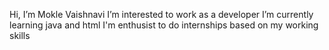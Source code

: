  Hi, I’m Mokle Vaishnavi
 I’m interested to work as a developer
 I’m currently learning java and html
 I'm enthusist to do internships based on my working skills

